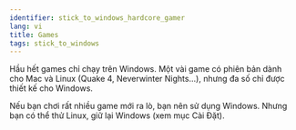 ```yaml
---
identifier: stick_to_windows_hardcore_gamer
lang: vi
title: Games
tags: stick_to_windows
---
```


Hầu hết games chỉ chạy trên Windows. Một vài game có phiên bản dành cho Mac và Linux 
(Quake 4, Neverwinter Nights...), nhưng đa số chỉ được thiết kế cho Windows.

Nếu bạn chơi rất nhiều game mới ra lò, bạn nên sử dụng Windows. Nhưng bạn có thể 
thử Linux, giữ lại Windows (xem mục Cài Đặt).

